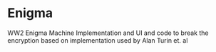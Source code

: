 # Enigma
WW2 Enigma Machine Implementation and UI and code to break the encryption based on implementation used by Alan Turin et. al
